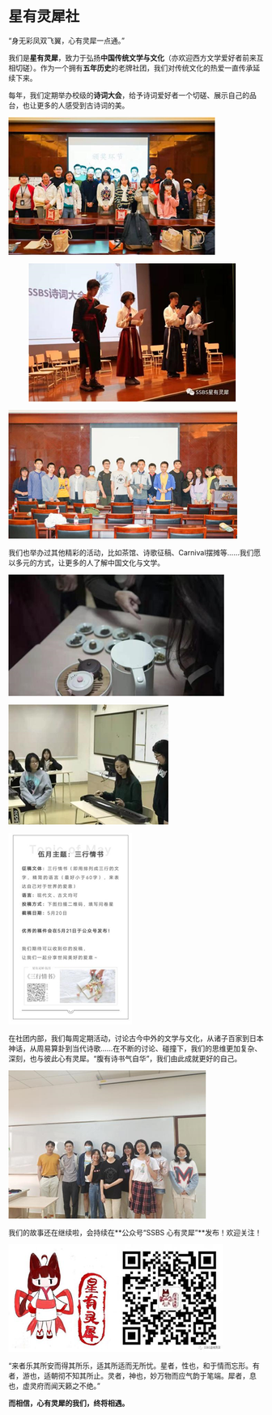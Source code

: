 # 星有灵犀社

“身无彩凤双飞翼，心有灵犀一点通。”

我们是**星有灵犀**，致力于弘扬**中国传统文学与文化**（亦欢迎西方文学爱好者前来互相切磋）。作为一个拥有**五年历史**的老牌社团，我们对传统文化的热爱一直传承延续下来。

每年，我们定期举办校级的**诗词大会**，给予诗词爱好者一个切磋、展示自己的品台，也让更多的人感受到古诗词的美。

![](<../.gitbook/assets/image (32).png>)

<div align="left">

<figure><img src="../.gitbook/assets/image (22).png" alt=""><figcaption></figcaption></figure>

</div>

![](<../.gitbook/assets/image (26).png>)

我们也举办过其他精彩的活动，比如茶馆、诗歌征稿、Carnival摆摊等……我们愿以多元的方式，让更多的人了解中国文化与文学。

![](../.gitbook/assets/image.png)

![](<../.gitbook/assets/image (3).png>)

![](<../.gitbook/assets/image (29).png>)

在社团内部，我们每周定期活动，讨论古今中外的文学与文化，从诸子百家到日本神话，从周易算卦到当代诗歌……在不断的讨论、碰撞下，我们的思维更加复杂、深刻，也与彼此心有灵犀。“腹有诗书气自华”，我们由此成就更好的自己。

![](<../.gitbook/assets/image (10).png>)

我们的故事还在继续啦，会持续在**公众号“SSBS 心有灵犀”**发布！欢迎关注！

![](<../.gitbook/assets/image (12).png>)

“来者乐其所安而得其所乐，适其所适而无所忧。星者，性也，和于情而忘形。有者，游也，适朝彻不知其所止。灵者，神也，妙万物而应气韵于笔端。犀者，息也，虚灵府而闻天籁之不绝。”

**而相信，心有灵犀的我们，终将相遇。**

